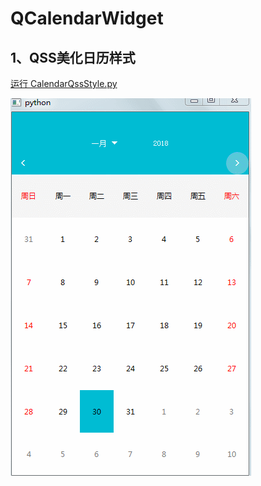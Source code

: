 # QCalendarWidget

## 1、QSS美化日历样式
[运行 CalendarQssStyle.py](CalendarQssStyle.py)

![CalendarQssStyle](ScreenShot/CalendarQssStyle.gif)